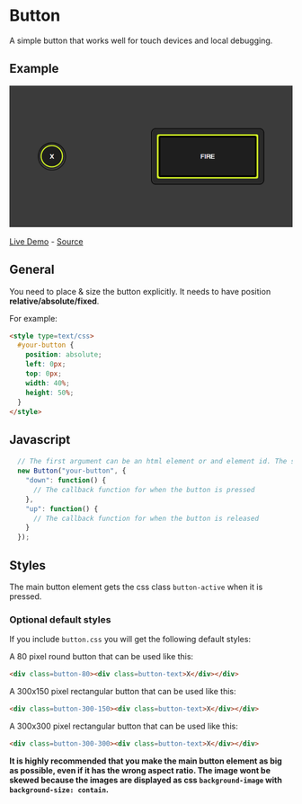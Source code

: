 # Button
A simple button that works well for touch devices and local debugging.

## Example

![alt text](https://github.com/airconsole/airconsole-controls/raw/master/examples/button.png "Button Example")

[Live Demo](https://rawgit.com/AirConsole/airconsole-controls/master/examples/button.html) -
[Source](https://github.com/AirConsole/airconsole-controls/blob/master/examples/button.html)

## General

You need to place & size the button explicitly. It needs to have position **relative/absolute/fixed**.

For example:
```html
<style type=text/css>
  #your-button {
    position: absolute;
    left: 0px;
    top: 0px;
    width: 40%;
    height: 50%;
  }
</style>
```

## Javascript
```javascript
  // The first argument can be an html element or and element id. The second argument are options.
  new Button("your-button", {
    "down": function() {
      // The callback function for when the button is pressed
    },
    "up": function() {
      // The callback function for when the button is released
    }
  });
```

## Styles

The main button element gets the css class ```button-active``` when it is pressed.

### Optional default styles

If you include ```button.css``` you will get the following default styles:

A 80 pixel round button that can be used like this:
```html
<div class=button-80><div class=button-text>X</div></div>
```

A 300x150 pixel rectangular button that can be used like this:
```html
<div class=button-300-150><div class=button-text>X</div></div>
```

A 300x300 pixel rectangular button that can be used like this:
```html
<div class=button-300-300><div class=button-text>X</div></div>
```

**It is highly recommended that you make the main button element as big as possible, even if it has the wrong aspect ratio. The image wont be skewed because the images are displayed as css ```background-image``` with ```background-size: contain```.**
